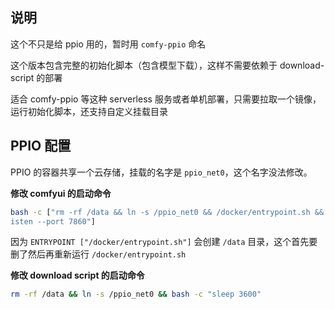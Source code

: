 
## 说明

这个不只是给 ppio 用的，暂时用 `comfy-ppio` 命名

这个版本包含完整的初始化脚本（包含模型下载），这样不需要依赖于 download-script 的部署

适合 comfy-ppio 等这种 serverless 服务或者单机部署，只需要拉取一个镜像，运行初始化脚本，还支持自定义挂载目录


## PPIO 配置

PPIO 的容器共享一个云存储，挂载的名字是 `ppio_net0`，这个名字没法修改。

**修改 comfyui 的启动命令**

```bash
bash -c ["rm -rf /data && ln -s /ppio_net0 && /docker/entrypoint.sh && python -u main.py --l
isten --port 7860"]
```
因为 `ENTRYPOINT ["/docker/entrypoint.sh"]` 会创建 `/data` 目录，这个首先要删了然后再重新运行 `/docker/entrypoint.sh`

**修改 download script 的启动命令**

```bash
rm -rf /data && ln -s /ppio_net0 && bash -c "sleep 3600"
```
